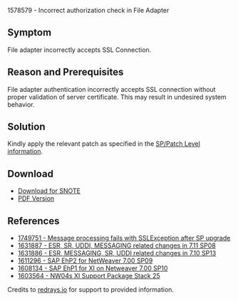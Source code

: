 1578579 - Incorrect authorization check in File Adapter

## Symptom

File adapter incorrectly accepts SSL Connection.

## Reason and Prerequisites

File adapter authentication incorrectly accepts SSL connection without proper validation of server certificate. This may result in undesired system behavior.

## Solution

Kindly apply the relevant patch as specified in the [SP/Patch Level information](https://notesdownloads.sap.com/note/0040000017205642017).

## Download

- [Download for SNOTE](https://notesdownloads.sap.com/note/0040000017205642017)
- [PDF Version](https://userapps.support.sap.com/sap/support/sfm/notes/print/0001578579?language=en-US&token=5D29C1BB15D8CAB055E72E4274BB5FBE)

## References

- [1749751 - Message processing fails with SSLException after SP upgrade](https://me.sap.com/notes/1749751)
- [1631887 - ESR, SR, UDDI, MESSAGING related changes in 7.11 SP08](https://me.sap.com/notes/1631887)
- [1631886 - ESR, MESSAGING, SR, UDDI related changes in 7.10 SP13](https://me.sap.com/notes/1631886)
- [1611296 - SAP EhP2 for NetWeaver 7.00 SP09](https://me.sap.com/notes/1611296)
- [1608134 - SAP EhP1 for XI on Netweaver 7.00 SP10](https://me.sap.com/notes/1608134)
- [1603564 - NW04s XI Support Package Stack 25](https://me.sap.com/notes/1603564)

Credits to [redrays.io](https://redrays.io) for support to provided information.
